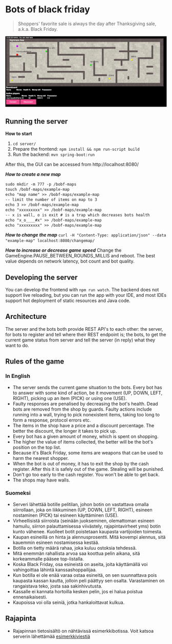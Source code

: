 # Bots of black friday

> Shoppers' favorite sale is always the day after Thanksgiving sale, a.k.a. Black Friday.

![bots shopping to the death](bots.png)

## Running the server

**How to start**
1. `cd server/`
2. Prepare the frontend: `npm install && npm run-script build`
3. Run the backend: `mvn spring-boot:run`

After this, the GUI can be accessed from http://localhost:8080/

***How to create a new map***
```
sudo mkdir -m 777 -p /bobf-maps
touch /bobf-maps/example-map
echo "map name" >> /bobf-maps/example-map
-- limit the number of items on map to 3
echo 3 >> /bobf-maps/example-map
echo "xxxxxxxxx" >> /bobf-maps/example-map
-- x is wall, o is exit # is a trap which decreases bots health
echo "x_o____#x" >> /bobf-maps/example-map
echo "xxxxxxxxx" >> /bobf-maps/example-map
```

***How to change the map***
`curl -H "Content-Type: application/json" --data "example-map" localhost:8080/changemap/`

***How to increase or decrease game speed***
Change the GameEngine.PAUSE_BETWEEN_ROUNDS_MILLIS and reboot. The best value depends on network latency, bot count and bot quality.

## Developing the server

You can develop the frontend with `npm run watch`.
The backend does not support live reloading, but you can run the app with your IDE, and most IDEs support hot deployment of static resources and Java code.

## Architecture

The server and the bots both provide REST API's to each other: the
server, for bots to register and tell where their REST endpoint is; the
bots, to get the current game status from server and tell the server (in
reply) what they want to do.

## Rules of the game

### In English

* The server sends the current game situation to the bots.  Every bot
  has to answer with some kind of action, be it movement (UP, DOWN,
  LEFT, RIGHT), picking up an item (PICK) or using one (USE).
* Faulty responses are penalised by decreasing the bot's health.  Dead
  bots are removed from the shop by guards.  Faulty actions include
  running into a wall, trying to pick nonexistent items, taking too long
  to form a response, protocol errors etc.
* The items in the shop have a price and a discount percentage.  The
  better the discount, the longer it takes to pick up.
* Every bot has a given amount of money, which is spent on shopping.
* The higher the value of items collected, the better will be the bot's
  position on the top list.
* Because it's Black Friday, some items are weapons that can be used to
  harm the nearest shopper.
* When the bot is out of money, it has to exit the shop by the cash
  register.  After this it is safely out of the game.  Stealing will be
  punished.
* Don't go too early to the cash register.  You won't be able to get
  back.
* The shops may have walls.

### Suomeksi

* Serveri lähettää botille pelitilan, johon botin on vastattava omalla siirrollaan, joka on liikkuminen (UP, DOWN, LEFT, RIGHT), esineen nostaminen (PICK) tai esineen käyttäminen (USE).
* Virheellisistä siirroista (seinään juokseminen, olemattoman esineen hamuilu, siirron palauttamisessa viivästely, rajapintavirheet yms) botin kunto vähenee. Kuolleet botit poistetaan kaupasta vartijoiden toimesta.
* Kaupan esineillä on hinta ja alennusprosentti. Mitä kovempi alennus, sitä kauemmin esineen nostamisessa kestää.
* Botilla on tietty määrä rahaa, joka kuluu ostoksia tehdessä.
* Mitä enemmän rahallista arvoa saa koottua pelin aikana, sitä korkeammalle pääsee top-listalla.
* Koska Black Friday, osa esineistä on aseita, joita käyttämällä voi vahingoittaa lähintä kanssashoppailijaa.
* Kun botilla ei ole enää varaa ostaa esineitä, on sen suunnattava pois kaupasta kassan kautta, jolloin peli päättyy sen osalta. Varastaminen on rangaistava teko, josta saa sakinhivutusta.
* Kassalle ei kannata hortoilla kesken pelin, jos ei halua poistua ennenaikaisesti.
* Kaupoissa voi olla seiniä, jotka hankaloittavat kulkua.

## Rajapinta

* Rajapinnan tietosisältö on nähtävissä esimerkkibotissa.  Voit katsoa
  serverin lähettämää [esimerkkiviestiä](./example-message.md)

